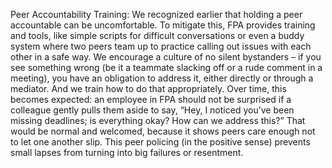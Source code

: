 Peer Accountability Training: We recognized earlier that holding a peer accountable can be uncomfortable. To mitigate this, FPA provides training and tools, like simple scripts for difficult conversations or even a buddy system where two peers team up to practice calling out issues with each other in a safe way. We encourage a culture of no silent bystanders – if you see something wrong (be it a teammate slacking off or a rude comment in a meeting), you have an obligation to address it, either directly or through a mediator. And we train how to do that appropriately. Over time, this becomes expected: an employee in FPA should not be surprised if a colleague gently pulls them aside to say, “Hey, I noticed you’ve been missing deadlines; is everything okay? How can we address this?” That would be normal and welcomed, because it shows peers care enough not to let one another slip. This peer policing (in the positive sense) prevents small lapses from turning into big failures or resentment.